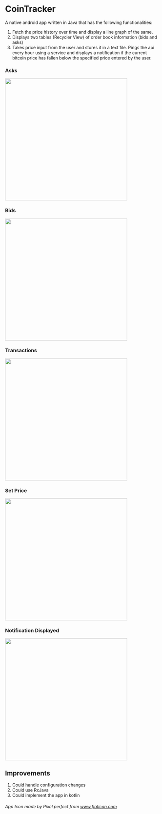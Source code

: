# CoinTracker
A native android app written in Java that has the following functionalities:
1. Fetch the price history over time and display a line graph of the same.
2. Displays two tables (Recycler View) of order book information (bids and asks)
3. Takes price input from the user and stores it in a text file. Pings the api every hour using a service and displays a notification
   if the current bitcoin price has fallen below the specified price entered by the user.
      
### Asks 
<img src = "app/screenshots/Asks.png" width = 400>

### Bids
<img src = "app/screenshots/Bids.png" width = 400>

### Transactions
<img src = "app/screenshots/Graph.png" width = 400>

### Set Price
<img src = "app/screenshots/Notiff.png" width = 400>

### Notification Displayed
<img src = "app/screenshots/Ntoif.png" width = 400>

## Improvements
1. Could handle configuration changes
2. Could use RxJava
3. Could implement the app in kotlin

###### App Icon made by Pixel perfect from www.flaticon.com
